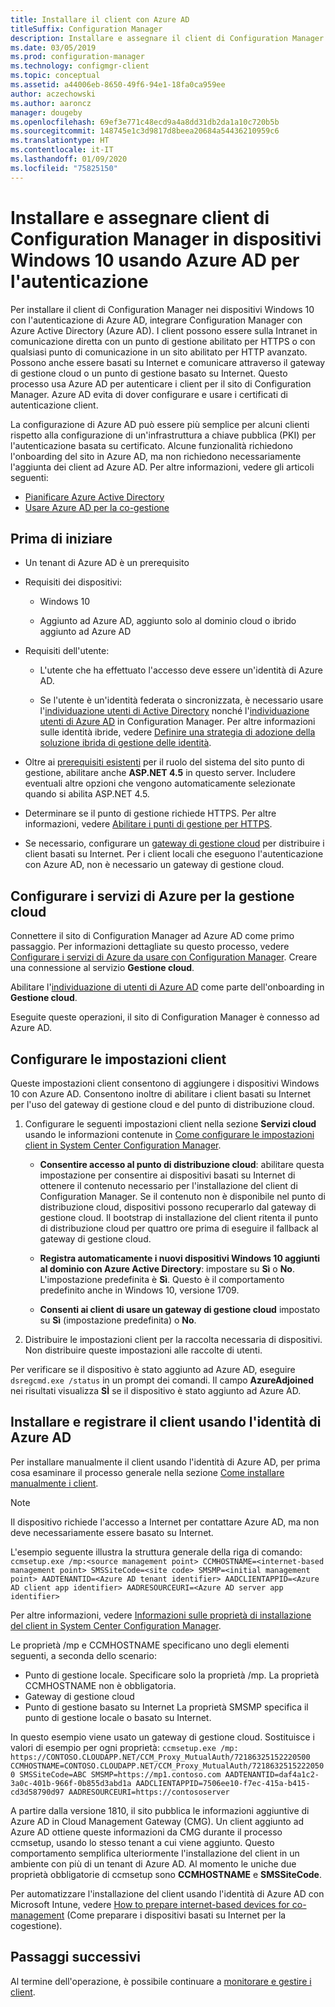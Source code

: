 ```yaml
---
title: Installare il client con Azure AD
titleSuffix: Configuration Manager
description: Installare e assegnare il client di Configuration Manager in dispositivi Windows 10 usando Azure Active Directory per l'autenticazione
ms.date: 03/05/2019
ms.prod: configuration-manager
ms.technology: configmgr-client
ms.topic: conceptual
ms.assetid: a44006eb-8650-49f6-94e1-18fa0ca959ee
author: aczechowski
ms.author: aaroncz
manager: dougeby
ms.openlocfilehash: 69ef3e771c48ecd9a4a8dd31db2da1a10c720b5b
ms.sourcegitcommit: 148745e1c3d9817d8beea20684a54436210959c6
ms.translationtype: HT
ms.contentlocale: it-IT
ms.lasthandoff: 01/09/2020
ms.locfileid: "75825150"
---
```

# <a name="install-and-assign-configuration-manager-windows-10-clients-using-azure-ad-for-authentication"></a>Installare e assegnare client di Configuration Manager in dispositivi Windows 10 usando Azure AD per l'autenticazione

Per installare il client di Configuration Manager nei dispositivi Windows 10 con l'autenticazione di Azure AD, integrare Configuration Manager con Azure Active Directory (Azure AD). I client possono essere sulla Intranet in comunicazione diretta con un punto di gestione abilitato per HTTPS o con qualsiasi punto di comunicazione in un sito abilitato per HTTP avanzato. Possono anche essere basati su Internet e comunicare attraverso il gateway di gestione cloud o un punto di gestione basato su Internet. Questo processo usa Azure AD per autenticare i client per il sito di Configuration Manager. Azure AD evita di dover configurare e usare i certificati di autenticazione client.

La configurazione di Azure AD può essere più semplice per alcuni clienti rispetto alla configurazione di un'infrastruttura a chiave pubblica (PKI) per l'autenticazione basata su certificato. Alcune funzionalità richiedono l'onboarding del sito in Azure AD, ma non richiedono necessariamente l'aggiunta dei client ad Azure AD.<!-- SCCMDocs issue 1259 --> Per altre informazioni, vedere gli articoli seguenti:
- [Pianificare Azure Active Directory](/sccm/core/plan-design/security/plan-for-security#bkmk_planazuread)
- [Usare Azure AD per la co-gestione](/sccm/comanage/quickstart-hybrid-aad)



## <a name="before-you-begin"></a>Prima di iniziare

- Un tenant di Azure AD è un prerequisito  

- Requisiti dei dispositivi:  

    - Windows 10  

    - Aggiunto ad Azure AD, aggiunto solo al dominio cloud o ibrido aggiunto ad Azure AD  

- Requisiti dell'utente:  

    - L'utente che ha effettuato l'accesso deve essere un'identità di Azure AD.   

    - Se l'utente è un'identità federata o sincronizzata, è necessario usare l'[individuazione utenti di Active Directory](/sccm/core/servers/deploy/configure/about-discovery-methods#bkmk_aboutUser) nonché l'[individuazione utenti di Azure AD](/sccm/core/servers/deploy/configure/about-discovery-methods#azureaddisc) in Configuration Manager. Per altre informazioni sulle identità ibride, vedere [Definire una strategia di adozione della soluzione ibrida di gestione delle identità](/azure/active-directory/active-directory-hybrid-identity-design-considerations-identity-adoption-strategy).<!--497750-->  

- Oltre ai [prerequisiti esistenti](/sccm/core/plan-design/configs/site-and-site-system-prerequisites#bkmk_2012MPpreq) per il ruolo del sistema del sito punto di gestione, abilitare anche **ASP.NET 4.5** in questo server. Includere eventuali altre opzioni che vengono automaticamente selezionate quando si abilita ASP.NET 4.5.  

- Determinare se il punto di gestione richiede HTTPS. Per altre informazioni, vedere [Abilitare i punti di gestione per HTTPS](/sccm/core/clients/manage/cmg/certificates-for-cloud-management-gateway#bkmk_mphttps).  

- Se necessario, configurare un [gateway di gestione cloud](/sccm/core/clients/manage/cmg/plan-cloud-management-gateway) per distribuire i client basati su Internet. Per i client locali che eseguono l'autenticazione con Azure AD, non è necessario un gateway di gestione cloud.  


## <a name="configure-azure-services-for-cloud-management"></a>Configurare i servizi di Azure per la gestione cloud

Connettere il sito di Configuration Manager ad Azure AD come primo passaggio. Per informazioni dettagliate su questo processo, vedere [Configurare i servizi di Azure da usare con Configuration Manager](/sccm/core/servers/deploy/configure/azure-services-wizard). Creare una connessione al servizio **Gestione cloud**.

Abilitare l'[individuazione di utenti di Azure AD](/sccm/core/servers/deploy/configure/configure-discovery-methods#azureaadisc) come parte dell'onboarding in **Gestione cloud**. 

Eseguite queste operazioni, il sito di Configuration Manager è connesso ad Azure AD. 



## <a name="configure-client-settings"></a>Configurare le impostazioni client

Queste impostazioni client consentono di aggiungere i dispositivi Windows 10 con Azure AD. Consentono inoltre di abilitare i client basati su Internet per l'uso del gateway di gestione cloud e del punto di distribuzione cloud.

1. Configurare le seguenti impostazioni client nella sezione **Servizi cloud** usando le informazioni contenute in [Come configurare le impostazioni client in System Center Configuration Manager](/sccm/core/clients/deploy/configure-client-settings).  

    - **Consentire accesso al punto di distribuzione cloud**: abilitare questa impostazione per consentire ai dispositivi basati su Internet di ottenere il contenuto necessario per l'installazione del client di Configuration Manager. Se il contenuto non è disponibile nel punto di distribuzione cloud, dispositivi possono recuperarlo dal gateway di gestione cloud. Il bootstrap di installazione del client ritenta il punto di distribuzione cloud per quattro ore prima di eseguire il fallback al gateway di gestione cloud.<!--495533-->  

    - **Registra automaticamente i nuovi dispositivi Windows 10 aggiunti al dominio con Azure Active Directory**: impostare su **Sì** o **No**. L'impostazione predefinita è **Sì**. Questo è il comportamento predefinito anche in Windows 10, versione 1709.

    - **Consenti ai client di usare un gateway di gestione cloud** impostato su **Sì** (impostazione predefinita) o **No**.  

2. Distribuire le impostazioni client per la raccolta necessaria di dispositivi. Non distribuire queste impostazioni alle raccolte di utenti.

Per verificare se il dispositivo è stato aggiunto ad Azure AD, eseguire `dsregcmd.exe /status` in un prompt dei comandi. Il campo **AzureAdjoined** nei risultati visualizza **SÌ** se il dispositivo è stato aggiunto ad Azure AD.



## <a name="install-and-register-the-client-using-azure-ad-identity"></a>Installare e registrare il client usando l'identità di Azure AD

Per installare manualmente il client usando l'identità di Azure AD, per prima cosa esaminare il processo generale nella sezione [Come installare manualmente i client](/sccm/core/clients/deploy/deploy-clients-to-windows-computers#BKMK_Manual). 

 > [!Note]  
 > Il dispositivo richiede l'accesso a Internet per contattare Azure AD, ma non deve necessariamente essere basato su Internet. 

L'esempio seguente illustra la struttura generale della riga di comando: `ccmsetup.exe /mp:<source management point> CCMHOSTNAME=<internet-based management point> SMSSiteCode=<site code> SMSMP=<initial management point> AADTENANTID=<Azure AD tenant identifier> AADCLIENTAPPID=<Azure AD client app identifier> AADRESOURCEURI=<Azure AD server app identifier>`

Per altre informazioni, vedere [Informazioni sulle proprietà di installazione del client in System Center Configuration Manager](/sccm/core/clients/deploy/about-client-installation-properties).

Le proprietà /mp e CCMHOSTNAME specificano uno degli elementi seguenti, a seconda dello scenario:
- Punto di gestione locale. Specificare solo la proprietà /mp. La proprietà CCMHOSTNAME non è obbligatoria.
- Gateway di gestione cloud
- Punto di gestione basato su Internet La proprietà SMSMP specifica il punto di gestione locale o basato su Internet.

In questo esempio viene usato un gateway di gestione cloud. Sostituisce i valori di esempio per ogni proprietà: `ccmsetup.exe /mp: https://CONTOSO.CLOUDAPP.NET/CCM_Proxy_MutualAuth/72186325152220500 CCMHOSTNAME=CONTOSO.CLOUDAPP.NET/CCM_Proxy_MutualAuth/72186325152220500 SMSSiteCode=ABC SMSMP=https://mp1.contoso.com AADTENANTID=daf4a1c2-3a0c-401b-966f-0b855d3abd1a AADCLIENTAPPID=7506ee10-f7ec-415a-b415-cd3d58790d97 AADRESOURCEURI=https://contososerver`

A partire dalla versione 1810, il sito pubblica le informazioni aggiuntive di Azure AD in Cloud Management Gateway (CMG). Un client aggiunto ad Azure AD ottiene queste informazioni da CMG durante il processo ccmsetup, usando lo stesso tenant a cui viene aggiunto. Questo comportamento semplifica ulteriormente l'installazione del client in un ambiente con più di un tenant di Azure AD. Al momento le uniche due proprietà obbligatorie di ccmsetup sono **CCMHOSTNAME** e **SMSSiteCode**.<!--3607731-->

Per automatizzare l'installazione del client usando l'identità di Azure AD con Microsoft Intune, vedere [How to prepare internet-based devices for co-management](/sccm/comanage/how-to-prepare-win10#install-the-configuration-manager-client) (Come preparare i dispositivi basati su Internet per la cogestione).



## <a name="next-steps"></a>Passaggi successivi

Al termine dell'operazione, è possibile continuare a [monitorare e gestire i client](/sccm/core/clients/manage/monitor-clients).
